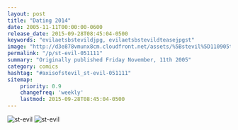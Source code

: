 ```yaml
---
layout: post
title: "Dating 2014"
date: 2005-11-11T00:00:00-0600
release_date: 2015-09-28T08:45:04-0500
keywords: "evilaetsbstevildjpg, evilaetsbstevildteasejpgst"
image: "http://d3e878vmunx8cm.cloudfront.net/assets/%5Bstevil%5D110905tease.jpg"
permalink: "/p/st-evil-051111"
summary: "Originally published Friday November, 11th 2005"
category: comics
hashtag: "#axisofstevil_st-evil-051111"
sitemap:
    priority: 0.9
    changefreq: 'weekly'
    lastmod: 2015-09-28T08:45:04-0500
---
```


![st-evil](http://d3e878vmunx8cm.cloudfront.net/assets/%5Bstevil%5D110905tease.jpg)
![st-evil](http://d3e878vmunx8cm.cloudfront.net/assets/%5Bstevil%5D110905.jpg)

